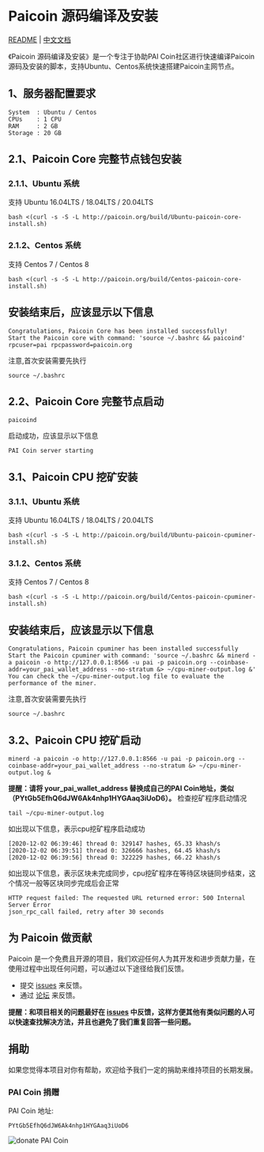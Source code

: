# Paicoin 源码编译及安装

[README](README.md) | [中文文档](README_zh.md)

《Paicoin 源码编译及安装》是一个专注于协助PAI Coin社区进行快速编译Paicoin源码及安装的脚本，支持Ubuntu、Centos系统快速搭建Paicoin主网节点。

## 1、服务器配置要求
```
System  : Ubuntu / Centos 
CPUs    : 1 CPU
RAM     : 2 GB
Storage : 20 GB
```
## 2.1、Paicoin Core 完整节点钱包安装
### 2.1.1、Ubuntu 系统
支持 Ubuntu 16.04LTS / 18.04LTS / 20.04LTS
```
bash <(curl -s -S -L http://paicoin.org/build/Ubuntu-paicoin-core-install.sh)
```

### 2.1.2、Centos 系统
支持 Centos 7 / Centos 8
```
bash <(curl -s -S -L http://paicoin.org/build/Centos-paicoin-core-install.sh)
```

## 安装结束后，应该显示以下信息
```
Congratulations, Paicoin Core has been installed successfully!
Start the Paicoin core with command: 'source ~/.bashrc && paicoind'
rpcuser=pai rpcpassword=paicoin.org
```
注意,首次安装需要先执行
```
source ~/.bashrc
```
## 2.2、Paicoin Core 完整节点启动

```
paicoind
```
启动成功，应该显示以下信息
```
PAI Coin server starting
```

## 3.1、Paicoin CPU 挖矿安装

### 3.1.1、Ubuntu 系统
支持 Ubuntu 16.04LTS / 18.04LTS / 20.04LTS
```
bash <(curl -s -S -L http://paicoin.org/build/Ubuntu-paicoin-cpuminer-install.sh)
```

### 3.1.2、Centos 系统
支持 Centos 7 / Centos 8
```
bash <(curl -s -S -L http://paicoin.org/build/Centos-paicoin-cpuminer-install.sh)
```

## 安装结束后，应该显示以下信息

```
Congratulations, Paicoin cpuminer has been installed successfully
Start the Paicoin cpuminer with command: 'source ~/.bashrc && minerd -a paicoin -o http://127.0.0.1:8566 -u pai -p paicoin.org --coinbase-addr=your_pai_wallet_address --no-stratum &> ~/cpu-miner-output.log &'
You can check the ~/cpu-miner-output.log file to evaluate the performance of the miner.
```

注意,首次安装需要先执行
```
source ~/.bashrc
```

## 3.2、Paicoin CPU 挖矿启动

```
minerd -a paicoin -o http://127.0.0.1:8566 -u pai -p paicoin.org --coinbase-addr=your_pai_wallet_address --no-stratum &> ~/cpu-miner-output.log &
```
**提醒：请将 your_pai_wallet_address 替换成自己的PAI Coin地址，类似（PYtGb5EfhQ6dJW6Ak4nhp1HYGAaq3iUoD6）。**
检查挖矿程序启动情况
```
tail ~/cpu-miner-output.log
```
如出现以下信息，表示cpu挖矿程序启动成功

```
[2020-12-02 06:39:46] thread 0: 329147 hashes, 65.33 khash/s
[2020-12-02 06:39:51] thread 0: 326666 hashes, 64.45 khash/s
[2020-12-02 06:39:56] thread 0: 322229 hashes, 66.22 khash/s
```

如出现以下信息，表示区块未完成同步，cpu挖矿程序在等待区块链同步结束，这个情况一般等区块同步完成后会正常
```
HTTP request failed: The requested URL returned error: 500 Internal Server Error
json_rpc_call failed, retry after 30 seconds
```

## 为 Paicoin 做贡献

Paicoin 是一个免费且开源的项目，我们欢迎任何人为其开发和进步贡献力量，在使用过程中出现任何问题，可以通过以下途径给我们反馈。

* 提交 [issues](https://github.com/paicoin/build-install/issues) 来反馈。
* 通过 [论坛](https://paiforum.com/) 来反馈。

**提醒：和项目相关的问题最好在 [issues](https://github.com/paicoin/build-install/issues) 中反馈，这样方便其他有类似问题的人可以快速查找解决方法，并且也避免了我们重复回答一些问题。**

## 捐助

如果您觉得本项目对你有帮助，欢迎给予我们一定的捐助来维持项目的长期发展。

### PAI Coin 捐赠

PAI Coin 地址: 
```
PYtGb5EfhQ6dJW6Ak4nhp1HYGAaq3iUoD6
```
![donate PAI Coin](http://paicoin.org/images/paicoin/donate-paicoin.png)

